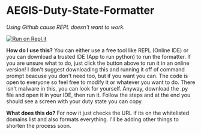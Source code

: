 # AEGIS-Duty-State-Formatter
*Using Github cause REPL doesn't want to work.*

[![Run on Repl.it](https://repl.it/badge/github/Space-Turtle0/AEGIS-Duty-State-Formatter)](https://repl.it/github/Space-Turtle0/AEGIS-Duty-State-Formatter)

**How do I use this?**
You can either use a free tool like REPL (Online IDE) or you can download a trusted IDE (App to run python) to run the formatter. If you are unsure what to do, just click the button above to run it in an online version!
I don't suggest downloading this and running it off of command prompt beacuse you don't need too, but if you want you can. 
The code is open to everyone so feel free to modify it or whatever you want to do. There isn't malware in this, you can look for yourself. 
Anyway, download the .py file and open it in your IDE, then run it. Follow the steps and at the end you should see a screen with your duty state you can copy.

**What does this do?**
For now it just checks the URL if its on the whitelisted domains list and also formats everything. I'll be adding other things to shorten the process soon. 


